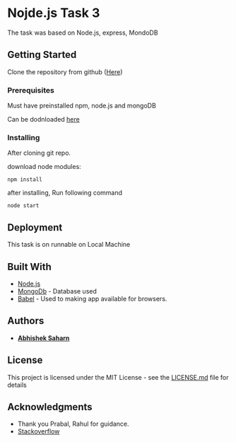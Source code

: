 # Nojde.js Task 3

The task was based on Node.js, express, MondoDB

## Getting Started

Clone the repository from github ([Here](https://github.com/Abhishek-saharn/Training/tree/node.js3/node.js3))

### Prerequisites

Must have preinstalled npm, node.js and mongoDB

Can be dodnloaded [here](https://nodejs.org/en/download/) 


### Installing

After cloning git repo. 

download node modules:

```
npm install
```

after installing, Run following command

```
node start
```



## Deployment

This task is on runnable on Local Machine

## Built With

* [Node.js](https://nodejs.org) 
* [MongoDb](https://www.mongodb.com/) - Database used
* [Babel](https://babeljs.io/) - Used to making app available for browsers.

## Authors

* [**Abhishek Saharn**](https://github.com/Abhishek-saharn)

## License

This project is licensed under the MIT License - see the [LICENSE.md](LICENSE.md) file for details

## Acknowledgments

* Thank you Prabal, Rahul for guidance.
* [Stackoverflow](https://www.stackoverflow.com)
